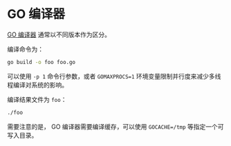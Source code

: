 # GO 编译器

[GO 编译器](https://go.dev) 通常以不同版本作为区分。

编译命令为：

```sh
go build -o foo foo.go
```

可以使用 `-p 1` 命令行参数，或者 `GOMAXPROCS=1` 环境变量限制并行度来减少多线程编译对系统的影响。

编译结果文件为 `foo`：

```sh
./foo
```

需要注意的是， GO 编译器需要编译缓存，可以使用 `GOCACHE=/tmp` 等指定一个可写入目录。
